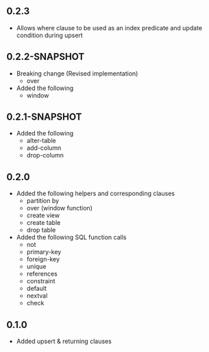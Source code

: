 ## 0.2.3
- Allows where clause to be used as an index predicate and update condition during upsert

## 0.2.2-SNAPSHOT
- Breaking change (Revised implementation)
  - over
- Added the following
  - window

## 0.2.1-SNAPSHOT
- Added the following
  - alter-table
  - add-column
  - drop-column

## 0.2.0
- Added the following helpers and corresponding clauses
  - partition by
  - over (window function)
  - create view
  - create table
  - drop table
- Added the following SQL function calls
  - not
  - primary-key
  - foreign-key
  - unique
  - references
  - constraint
  - default
  - nextval
  - check

## 0.1.0
- Added upsert & returning clauses
